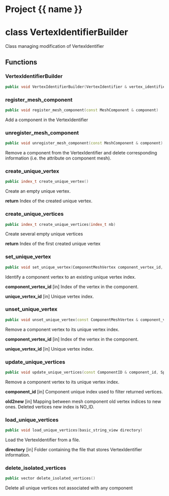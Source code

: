<script setup>
import {useRoute} from 'vitepress'
const {path} = useRoute()
const tokens = path.split('/')
const words = tokens[2].split('-');
for (let i = 0; i < words.length; i++) {
    words[i] = words[i].charAt(0).toUpperCase() + words[i].slice(1);
    words[i] = words[i].replace('geode', 'Geode')
}
const name = words.join('-');
</script>
# Project {{ name }}

# class VertexIdentifierBuilder


 Class managing modification of VertexIdentifier



## Functions

### VertexIdentifierBuilder

```cpp
public void VertexIdentifierBuilder(VertexIdentifier & vertex_identifier)
```


### register_mesh_component

```cpp
public void register_mesh_component(const MeshComponent & component)
```


 Add a component in the VertexIdentifier

### unregister_mesh_component

```cpp
public void unregister_mesh_component(const MeshComponent & component)
```


 Remove a component from the VertexIdentifier and delete corresponding information (i.e. the attribute on component mesh).

### create_unique_vertex

```cpp
public index_t create_unique_vertex()
```


 Create an empty unique vertex.

**return** Index of the created unique vertex.

### create_unique_vertices

```cpp
public index_t create_unique_vertices(index_t nb)
```


 Create several empty unique vertices

**return** Index of the first created unique vertex

### set_unique_vertex

```cpp
public void set_unique_vertex(ComponentMeshVertex component_vertex_id, index_t unique_vertex_id)
```


 Identify a component vertex to an existing unique vertex index.

**component_vertex_id** [in] Index of the vertex in the component.

**unique_vertex_id** [in] Unique vertex index.

### unset_unique_vertex

```cpp
public void unset_unique_vertex(const ComponentMeshVertex & component_vertex_id, index_t unique_vertex_id)
```


 Remove a component vertex to its unique vertex index.

**component_vertex_id** [in] Index of the vertex in the component.

**unique_vertex_id** [in] Unique vertex index.

### update_unique_vertices

```cpp
public void update_unique_vertices(const ComponentID & component_id, Span old2new)
```


 Remove a component vertex to its unique vertex index.

**component_id** [in] Component unique index used to filter returned vertices.

**old2new** [in] Mapping between mesh component old vertex indices to new ones. Deleted vertices new index is NO_ID.

### load_unique_vertices

```cpp
public void load_unique_vertices(basic_string_view directory)
```


 Load the VertexIdentifier from a file.

**directory** [in] Folder containing the file that stores VertexIdentifier information.

### delete_isolated_vertices

```cpp
public vector delete_isolated_vertices()
```


 Delete all unique vertices not associated with any component



